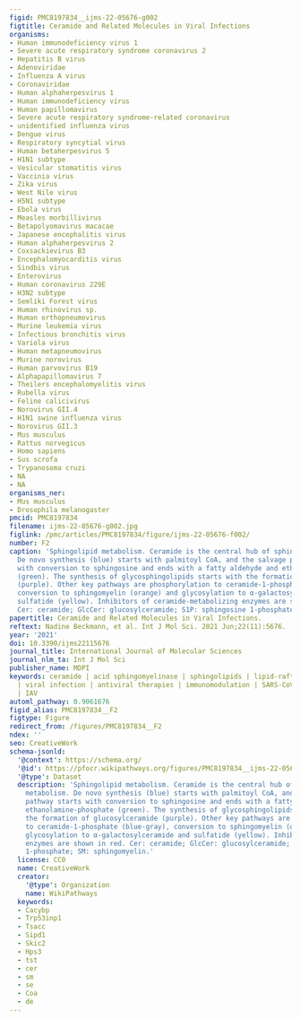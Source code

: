 ```yaml
---
figid: PMC8197834__ijms-22-05676-g002
figtitle: Ceramide and Related Molecules in Viral Infections
organisms:
- Human immunodeficiency virus 1
- Severe acute respiratory syndrome coronavirus 2
- Hepatitis B virus
- Adenoviridae
- Influenza A virus
- Coronaviridae
- Human alphaherpesvirus 1
- Human immunodeficiency virus
- Human papillomavirus
- Severe acute respiratory syndrome-related coronavirus
- unidentified influenza virus
- Dengue virus
- Respiratory syncytial virus
- Human betaherpesvirus 5
- H1N1 subtype
- Vesicular stomatitis virus
- Vaccinia virus
- Zika virus
- West Nile virus
- H5N1 subtype
- Ebola virus
- Measles morbillivirus
- Betapolyomavirus macacae
- Japanese encephalitis virus
- Human alphaherpesvirus 2
- Coxsackievirus B3
- Encephalomyocarditis virus
- Sindbis virus
- Enterovirus
- Human coronavirus 229E
- H3N2 subtype
- Semliki Forest virus
- Human rhinovirus sp.
- Human orthopneumovirus
- Murine leukemia virus
- Infectious bronchitis virus
- Variola virus
- Human metapneumovirus
- Murine norovirus
- Human parvovirus B19
- Alphapapillomavirus 7
- Theilers encephalomyelitis virus
- Rubella virus
- Feline calicivirus
- Norovirus GII.4
- H1N1 swine influenza virus
- Norovirus GII.3
- Mus musculus
- Rattus norvegicus
- Homo sapiens
- Sus scrofa
- Trypanosoma cruzi
- NA
- NA
organisms_ner:
- Mus musculus
- Drosophila melanogaster
pmcid: PMC8197834
filename: ijms-22-05676-g002.jpg
figlink: /pmc/articles/PMC8197834/figure/ijms-22-05676-f002/
number: F2
caption: 'Sphingolipid metabolism. Ceramide is the central hub of sphingolipid metabolism.
  De novo synthesis (blue) starts with palmitoyl CoA, and the salvage pathway starts
  with conversion to sphingosine and ends with a fatty aldehyde and ethanolamine-phosphate
  (green). The synthesis of glycosphingolipids starts with the formation of glucosylceramide
  (purple). Other key pathways are phosphorylation to ceramide-1-phosphate (blue-gray),
  conversion to sphingomyelin (orange) and glycosylation to α-galactosylceramide and
  sulfatide (yellow). Inhibitors of ceramide-metabolizing enzymes are shown in red.
  Cer: ceramide; GlcCer: glucosylceramide; S1P: sphingosine 1-phosphate; SM: sphingomyelin.'
papertitle: Ceramide and Related Molecules in Viral Infections.
reftext: Nadine Beckmann, et al. Int J Mol Sci. 2021 Jun;22(11):5676.
year: '2021'
doi: 10.3390/ijms22115676
journal_title: International Journal of Molecular Sciences
journal_nlm_ta: Int J Mol Sci
publisher_name: MDPI
keywords: ceramide | acid sphingomyelinase | sphingolipids | lipid-rafts | α-galactosylceramide
  | viral infection | antiviral therapies | immunomodulation | SARS-CoV-2 | HIV-1
  | IAV
automl_pathway: 0.9061676
figid_alias: PMC8197834__F2
figtype: Figure
redirect_from: /figures/PMC8197834__F2
ndex: ''
seo: CreativeWork
schema-jsonld:
  '@context': https://schema.org/
  '@id': https://pfocr.wikipathways.org/figures/PMC8197834__ijms-22-05676-g002.html
  '@type': Dataset
  description: 'Sphingolipid metabolism. Ceramide is the central hub of sphingolipid
    metabolism. De novo synthesis (blue) starts with palmitoyl CoA, and the salvage
    pathway starts with conversion to sphingosine and ends with a fatty aldehyde and
    ethanolamine-phosphate (green). The synthesis of glycosphingolipids starts with
    the formation of glucosylceramide (purple). Other key pathways are phosphorylation
    to ceramide-1-phosphate (blue-gray), conversion to sphingomyelin (orange) and
    glycosylation to α-galactosylceramide and sulfatide (yellow). Inhibitors of ceramide-metabolizing
    enzymes are shown in red. Cer: ceramide; GlcCer: glucosylceramide; S1P: sphingosine
    1-phosphate; SM: sphingomyelin.'
  license: CC0
  name: CreativeWork
  creator:
    '@type': Organization
    name: WikiPathways
  keywords:
  - Cacybp
  - Trp53inp1
  - Tsacc
  - Sipd1
  - Skic2
  - Hps3
  - tst
  - cer
  - sm
  - se
  - Coa
  - de
---
```

